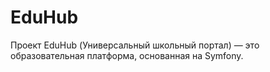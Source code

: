 # EduHub
Проект EduHub (Универсальный школьный портал) —  это образовательная платформа, основанная на Symfony.
